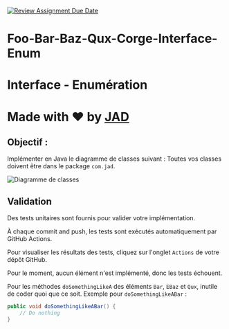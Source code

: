 [![Review Assignment Due Date](https://classroom.github.com/assets/deadline-readme-button-22041afd0340ce965d47ae6ef1cefeee28c7c493a6346c4f15d667ab976d596c.svg)](https://classroom.github.com/a/K6fji3jJ)
# Foo-Bar-Baz-Qux-Corge-Interface-Enum

# Interface - Enumération

# Made with ❤️ by [JAD](mailto:jeanaymeric@gmail.com)

## Objectif :

Implémenter en Java le diagramme de classes suivant :
Toutes vos classes doivent être dans le package `com.jad`.

![Diagramme de classes](src/main/resources/foobarbazinterfaceenum.png)

## Validation

Des tests unitaires sont fournis pour valider votre implémentation.

À chaque commit and push, les tests sont exécutés automatiquement par GitHub Actions.

Pour visualiser les résultats des tests, cliquez sur l'onglet `Actions` de votre dépôt GitHub.

Pour le moment, aucun élément n'est implémenté, donc les tests échouent.

Pour les méthodes `doSomethingLikeA` des éléments `Bar`, `EBaz` et `Qux`, inutile de coder quoi que ce soit.
Exemple pour `doSomethingLikeABar` :

```java
public void doSomethingLikeABar() {
    // Do nothing
}
```
